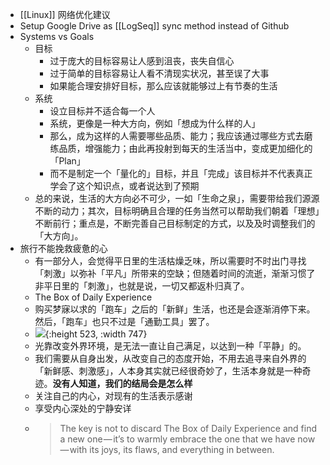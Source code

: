 - [[Linux]] 网络优化建议
- Setup Google Drive as [[LogSeq]] sync method instead of Github
- Systems vs Goals
	- 目标
		- 过于庞大的目标容易让人感到沮丧，丧失自信心
		- 过于简单的目标容易让人看不清现实状况，甚至误了大事
		- 如果能合理安排好目标，那么应该就能够过上有节奏的生活
	- 系统
		- 设立目标并不适合每一个人
		- 系统，更像是一种大方向，例如「想成为什么样的人」
		- 那么，成为这样的人需要哪些品质、能力；我应该通过哪些方式去磨练品质，增强能力；由此再投射到每天的生活当中，变成更加细化的「Plan」
		- 而不是制定一个「量化的」目标，并且「完成」该目标并不代表真正学会了这个知识点，或者说达到了预期
	- 总的来说，生活的大方向必不可少，一如「生命之泉」，需要带给我们源源不断的动力；其次，目标明确且合理的任务当然可以帮助我们朝着「理想」不断前行；重点是，不断完善自己目标制定的方式，以及及时调整我们的「大方向」。
- 旅行不能挽救疲惫的心
	- 有一部分人，会觉得平日里的生活枯燥乏味，所以需要时不时出门寻找「刺激」以弥补「平凡」所带来的空缺；但随着时间的流逝，渐渐习惯了非平日里的「刺激」，也就是说，一切又都返朴归真了。
	- The Box of Daily Experience
	- 购买梦寐以求的「跑车」之后的「新鲜」生活，也还是会逐渐消停下来。然后，「跑车」也只不过是「通勤工具」罢了。
	- ![](https://2m93ao7jjy53ndft63v8tvcp-wpengine.netdna-ssl.com/wp-content/uploads/2018/03/F05-The-Box.png){:height 523, :width 747}
	- 光靠改变外界环境，是无法一直让自己满足，以达到一种「平静」的。
	- 我们需要从自身出发，从改变自己的态度开始，不用去追寻来自外界的「新鲜感、刺激感」，人本身其实就已经很奇妙了，生活本身就是一种奇迹。**没有人知道，我们的结局会是怎么样**
	- 关注自己的内心，对现有的生活表示感谢
	- 享受内心深处的宁静安详
	- > The key is not to discard The Box of Daily Experience and find a new one — it’s to warmly embrace the one that we have now — with its joys, its flaws, and everything in between.